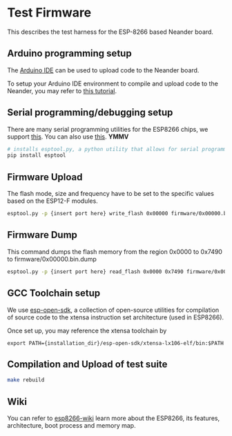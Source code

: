# Test Firmware

This describes the test harness for the ESP-8266 based Neander board.

## Arduino programming setup

The [Arduino IDE](https://www.arduino.cc/en/Main/Software) can be used to upload code to the Neander board.

To setup your Arduino IDE environment to compile and upload code to the Neander, you may refer to [this tutorial](https://learn.adafruit.com/adafruit-feather-huzzah-esp8266/using-arduino-ide).

## Serial programming/debugging setup

There are many serial programming utilities for the ESP8266 chips, we support [this](https://github.com/themadinventor/esptool). You can also use [this](https://github.com/igrr/esptool-ck). **YMMV**

``` sh
# installs esptool.py, a python utility that allows for serial programming and debugging of ESP8266 chips
pip install esptool
```

## Firmware Upload

The flash mode, size and frequency have to be set to the specific values based on the ESP12-F modules.

``` sh
esptool.py -p {insert port here} write_flash 0x00000 firmware/0x00000.bin 0x40000 firmware/0x40000.bin --flash_mode dio --flash_size 32m --flash_freq 40m
```

## Firmware Dump

This command dumps the flash memory from the region 0x0000 to 0x7490 to firmware/0x00000.bin.dump

``` sh
esptool.py -p {insert port here} read_flash 0x0000 0x7490 firmware/0x00000.bin.dump
```

## GCC Toolchain setup

We use [esp-open-sdk](https://github.com/pfalcon/esp-open-sdk), a collection of open-source utilities for compilation of source code to the xtensa instruction set architecture (used in ESP8266).

Once set up, you may reference the xtensa toolchain by 

```
export PATH={installation_dir}/esp-open-sdk/xtensa-lx106-elf/bin:$PATH
```

## Compilation and Upload of test suite

```sh
make rebuild
```

## Wiki

You can refer to [esp8266-wiki](https://github.com/esp8266/esp8266-wiki/wiki) learn more about the ESP8266, its features, architecture, boot process and memory map.